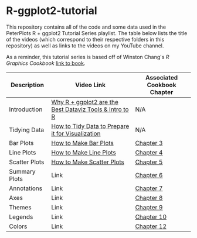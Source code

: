 # R-ggplot2-tutorial
This repository contains all of the code and some data used in the PeterPlots R + ggplot2 Tutorial Series playlist. The table below lists the title of the videos (which correspond to their respective folders in this repository) as well as links to the videos on my YouTube channel.

As a reminder, this tutorial series is based off of Winston Chang's *R Graphics Cookbook* [link to book](https://r-graphics.org/). 

| Description | Video Link | Associated Cookbook Chapter |
| ----------- | ----------- | ----------- |
| Introduction | [Why R + ggplot2 are the Best Dataviz Tools & Intro to R](https://www.youtube.com/watch?v=C_HgSC4GQQw) | N/A |
| Tidying Data | [How to Tidy Data to Prepare it for Visualization](https://www.youtube.com/watch?v=JrUfk8NaNvY) | N/A |
| Bar Plots | [How to Make Bar Plots](https://www.youtube.com/watch?v=UE6MQjvF8xc) | [Chapter 3](https://r-graphics.org/chapter-bar-graph) |
| Line Plots | [How to Make Line Plots](https://www.youtube.com/watch?v=2k1WYDpwQYY&list=PLV46KgdpxbmQSiAkvfkPYdJQPXZhd-deB&index=4) | [Chapter 4](https://r-graphics.org/CHAPTER-LINE-GRAPH.html) |
| Scatter Plots | [How to Make Scatter Plots](https://youtu.be/Sd6alwuQViM)  | [Chapter 5](https://r-graphics.org/CHAPTER-SCATTER.html) |
| Summary Plots | Link | [Chapter 6](https://r-graphics.org/CHAPTER-DISTRIBUTION.html) |
| Annotations | Link | [Chapter 7](https://r-graphics.org/CHAPTER-ANNOTATE.html) |
| Axes | Link | [Chapter 8](https://r-graphics.org/CHAPTER-AXES.html) |
| Themes | Link | [Chapter 9](https://r-graphics.org/CHAPTER-APPEARANCE.html) |
| Legends | Link | [Chapter 10](https://r-graphics.org/CHAPTER-LEGEND.html) |
| Colors | Link | [Chapter 12](https://r-graphics.org/CHAPTER-COLORS.html)|
